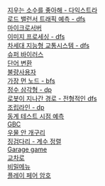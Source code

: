 </br>[지우는 소수를 좋아해 - 다익스트라](https://blog.naver.com/nybi123)
</br>[로드 밸런서 트래픽 예측 - dfs
](https://blog.naver.com/PostView.naver?blogId=nybi123&logNo=222736204368&categoryNo=29&parentCategoryNo=0&viewDate=&currentPage=1&postListTopCurrentPage=1&from=postList)
</br>[마이크로서버
](https://blog.naver.com/PostView.naver?blogId=nybi123&logNo=222736073800&categoryNo=29&parentCategoryNo=0&viewDate=&currentPage=1&postListTopCurrentPage=1&from=postList)</br>[이미지 프로세싱 - dfs
](https://blog.naver.com/PostView.naver?blogId=nybi123&logNo=222734775378&categoryNo=29&parentCategoryNo=0&viewDate=&currentPage=1&postListTopCurrentPage=1&from=postList)
</br>[차세대 지능형 교통시스템 - dfs
](https://blog.naver.com/PostView.naver?blogId=nybi123&logNo=222734727070&categoryNo=29&parentCategoryNo=0&viewDate=&currentPage=1&postListTopCurrentPage=1&from=postList)
</br>[슈퍼 바이러스
](https://blog.naver.com/PostView.naver?blogId=nybi123&logNo=222734545322&categoryNo=29&parentCategoryNo=0&viewDate=&currentPage=1&postListTopCurrentPage=1&from=postList)
</br>[단어 변환
](https://blog.naver.com/PostView.naver?blogId=nybi123&logNo=222731161686&categoryNo=29&parentCategoryNo=0&viewDate=&currentPage=1&postListTopCurrentPage=1&from=postList)
</br>[불량사용자](https://blog.naver.com/PostView.naver?blogId=nybi123&logNo=222731060970&categoryNo=29&parentCategoryNo=0&viewDate=&currentPage=1&postListTopCurrentPage=1&from=postList)
</br>[가장 먼 노드 - bfs
](https://blog.naver.com/PostView.naver?blogId=nybi123&logNo=222730997728&categoryNo=29&parentCategoryNo=0&viewDate=&currentPage=1&postListTopCurrentPage=1&from=postList)
</br>[정수 삼각형 - dp
](https://blog.naver.com/PostView.naver?blogId=nybi123&logNo=222729911216&categoryNo=29&parentCategoryNo=0&viewDate=&currentPage=1&postListTopCurrentPage=1&from=postList)
</br>[로봇이 지나간 경로 - 전형적인 dfs
](https://blog.naver.com/PostView.naver?blogId=nybi123&logNo=222728911156&categoryNo=29&parentCategoryNo=0&viewDate=&currentPage=1&postListTopCurrentPage=1&from=postList)
</br>[조립라인 - dp
](https://blog.naver.com/PostView.naver?blogId=nybi123&logNo=222728500871&categoryNo=29&parentCategoryNo=0&viewDate=&currentPage=1&postListTopCurrentPage=1&from=postList)</br>[동계 테스트 시점 예측
](https://blog.naver.com/PostView.naver?blogId=nybi123&logNo=222728455843&categoryNo=29&parentCategoryNo=0&viewDate=&currentPage=1&postListTopCurrentPage=1&from=postList)</br>[GBC
](https://blog.naver.com/PostView.naver?blogId=nybi123&logNo=222726163378&categoryNo=29&parentCategoryNo=0&viewDate=&currentPage=1&postListTopCurrentPage=1&from=postList)</br>[우물 안 개구리
](https://blog.naver.com/PostView.naver?blogId=nybi123&logNo=222725206683&categoryNo=29&parentCategoryNo=0&viewDate=&currentPage=1&postListTopCurrentPage=1&from=postList)
</br>[징검다리 - 계수 정렬
](https://blog.naver.com/PostView.naver?blogId=nybi123&logNo=222725134250&categoryNo=29&parentCategoryNo=0&viewDate=&currentPage=1&postListTopCurrentPage=1&from=postList)
</br>[Garage game
](https://blog.naver.com/PostView.naver?blogId=nybi123&logNo=222721854171&categoryNo=29&parentCategoryNo=0&viewDate=&currentPage=1&postListTopCurrentPage=1&from=postList)
</br>[교차로
](https://blog.naver.com/PostView.naver?blogId=nybi123&logNo=222720965572&categoryNo=29&parentCategoryNo=0&viewDate=&currentPage=1&postListTopCurrentPage=1&from=postList)</br>[비밀메뉴
](https://blog.naver.com/PostView.naver?blogId=nybi123&logNo=222720708368&categoryNo=29&parentCategoryNo=0&viewDate=&currentPage=1&postListTopCurrentPage=1&from=postList)</br>[플레이 페어 암호
](https://blog.naver.com/PostView.naver?blogId=nybi123&logNo=222720040002&categoryNo=29&parentCategoryNo=0&viewDate=&currentPage=1&postListTopCurrentPage=1&from=postList)
